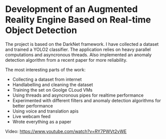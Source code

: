 # Development of an Augmented Reality Engine Based on Real-time Object Detection

The project is based on the DarkNet framework. I have collected a dataset and trained a YOLO2 classifier. The application relies on heavy parallel computations and asyncronous threads. Also implemented an anomaly detection algorithm from a recent paper for more reliability.

The most interesting parts of the work:
- Collecting a dataset from internet
- Handlabelling and cleaning the dataset
- Training the set on Goolge CLoud VMs
- Using threads and asyncronous pipes for realtime performance
- Experimented with different filters and anomaly detection algorithms for better performance
- Using voice and translation apis
- Live webcam feed
- Wrote everything as a paper

Video: https://www.youtube.com/watch?v=RY7PWVt2vWE
